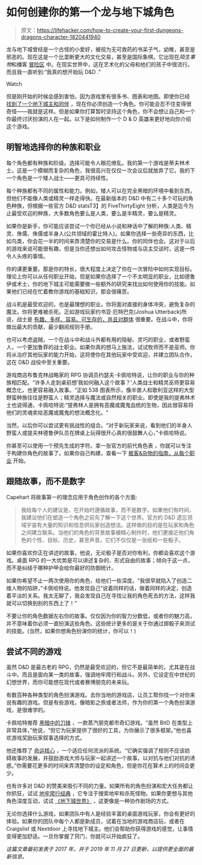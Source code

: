 # 如何创建你的第一个龙与地下城角色

> 原文：<https://lifehacker.com/how-to-create-your-first-dungeons-dragons-character-1820441940>

龙与地下城曾经是一个古怪的小爱好，被视为无可救药的书呆子气，幼稚，甚至是邪恶的。现在这是一个比垄断更大的文化交易，甚至是国际象棋。它出现在*陌生事物*和播客 [冒险区](https://maximumfun.org/shows/adventure-zone) 中。在现实世界中，这在艺术化的父母和他们的孩子中很流行。而且我一直听到:“我真的想开始玩 D&D .”

Watch

但是刚开始的时候会感到害怕，因为游戏里有很多书、图表和地图。即使你已经 [找到了一个地下城主和同伴](https://lifehacker.com/the-surprising-benefits-of-role-playing-games-and-how-1684582789) ，现在你必须创造一个角色。你可能会忍不住变得很奇怪——我就是这样。但是如果你打算暂时坚持这个角色，你不会想让自己和一个你最终讨厌扮演的人在一起。以下是如何制作一个 D & D 英雄来更好地向你介绍这个游戏。

## **明智地选择你的种族和职业**

每个角色都有种族和阶级。选择可能令人眼花缭乱。我的第一个游戏是蒂夫林术士。这是一个模糊而复杂的角色，我很高兴在仅仅一次会议后就放弃了它。我的下一个角色是一个矮人战士——更具可持续性。

每个种族都有不同的属性和能力。例如，矮人可以在完全黑暗的环境中看到东西，但他们不能像人类或精灵一样走得快。在最新版本的 D&D 中有二十多个可玩的角色种族，但根据一些官方 D&D statsT3】的 FiveThirtyEight 分析，人类是迄今为止最受欢迎的种族，大多数角色要么是人类，要么是半精灵，要么是精灵。

如果你是新手，你可能应该尝试一个你已经从小说和神话中了解的种族:人类、精灵、侏儒、侏儒或半身人(公共领域的霍比特人)。如果你选择一些奇异的东西，比如鸟类，你会花一半的时间来弄清楚你的交易是什么。你的同伴也会。这对于以后的游戏来说可能很有趣，但是当你还想出如何攻击怪物或与店主交谈时，这是一件令人头疼的事情。

你的课更重要。那是你的特长，很大程度上决定了你在一次冒险中如何实现目标。理论上你可以从任何职业开始，但是如果你选择了一个不太明显的职业，比如德鲁伊或术士，你的地下城主可能需要做一些额外的研究来找出如何使用你的技能。如果他们已经在忙着教你游戏的基础知识，那会很痛苦。

战斗机是最受欢迎的，也是最理想的职业。你将面对直接的身体冲突，避免复杂的魔法，你将更难被杀死。正如游戏玩家约书亚·厄特巴克(Joshua Utterback)所说，战士是 [有趣、多样、容易、可生存的，并且对群体](https://rpg.stackexchange.com/questions/46497/a-good-class-to-play-when-new-to-5e-and-rpgs-in-general) 很重要。在战斗中，你将做出最大的贡献，最少翻阅规则手册。

也可以考虑盗贼，一个在战斗中和战斗外都有用的隐秘、灵巧的职业，或者野蛮人，一个更加鲁莽的战士职业。如果你真的想马上施法，试试牧师而不是巫师。你将从治疗其他玩家的能力开始，这将使你在其他玩家中受欢迎，并建立团队合作，这在 D&D 战役中至关重要。

游戏商店布鲁克林战略家的 RPG 协调员约瑟夫·卡佩哈特说，让你的职业与你的种族相匹配。“许多人走到桌前想‘我如何融入这个故事？’人类战士和精灵巫师更容易概念化，也更容易融入故事。“正如 538 图表所示，像半兽人和歌利亚这样的大型野蛮种族往往是野蛮人；精灵选择与魔法或自然相关的职业。即使是我的提弗林术士也说得通，卡佩哈特说:“提弗林人是拥有恶魔或魔鬼血统的生物，因此很容易将他们的灵魂卖给恶魔或魔鬼的想法概念化。"

当然，以后你可以尝试更有挑战性的组合。“对于新玩家来说，看到他们的半身人野蛮人或提夫林德鲁伊队员在牌桌上玩得很开心真的很鼓舞人心，”卡佩哈特说。

你甚至可以使用一个预先生成的字符。拿一张官方的前代角色表 ，你就可以专注于构建你角色的故事了。如果你自己构建，查看一下 [极客&杂物的指南，从每个职业](https://geekandsundry.com/new-to-dd-heres-how-to-start-every-type-of-character-class/) 开始。

## **跟随故事，而不是数字**

Capehart 将故事第一的理念应用于角色创作的各个方面:

> 我给每个人的建议是，在开始时遵循故事，而不是数字。如果他们有时间，我建议他们在塑造一个角色之前先了解一下这个世界。官方的 D&D 遗忘领域宇宙有大量的知识和信息供玩家创造想法。这样做的目的是在玩家和角色之间建立联系。当他们的角色的背景故事被精心制作时，他们更接近他们角色的个性、目标、历史，甚至声音。它们不仅仅是一张纸和一些骰子。

如果你喜欢你正在讲述的故事，他说，无论骰子是否对你有利，你都会喜欢这个游戏。桌面 RPG 的一大优势是可以讲述复杂的、形式自由的故事；倾向于这一点，而不是纠结于哪种护甲会给你最好的防御统计。

如果你希望不止一两次使用你的角色，给他们一些深度。“我很早就陷入了创造二维人物的陷阱，”卡佩哈特说。他发现自己“说着同样的话，做着同样的决定，创造着平淡的关系。我太无聊了，我会发现自己在寻找让我的角色死去的方法，这样我就可以切换到别的东西上了！”

不要让你的角色数据左右你的故事。仅仅因为你的智力分数低，或者你的魅力高，并不意味着你必须一直扮演这些角色。这些统计更多的是关于你通过掷骰子来测试的技能。(当然，如果你想角色扮演你的统计，你可以！)

## **尝试不同的游戏**

虽然 D&D 是最古老的 RPG，仍然是最受欢迎的，但它不是最简单的，尤其是在战斗中。而且是面向某一类的故事，强调地牢爬行和战斗。另外，它设定在中世纪的幻想世界，而你可能想在现代或者赛博朋克的未来玩。

有数百种各种类型的角色扮演游戏。去你当地的游戏店，让员工帮你找一个对你来说有趣的游戏。但是有些游戏，像暗影之旅或者法师，作为你的第一个角色扮演游戏，是很难学的。

卡佩哈特推荐 [黑暗中的刀锋](https://www.evilhat.com/home/blades-in-the-dark/) ，一款蒸汽朋克都市奇幻游戏。“虽然 BitD 在类型上非常具体，”他说，“但它为玩家提供了很好的工具，为你展示了很多框架。”他也喜欢游戏奖励玩家叙事选择的方式。

他还推荐了 [命运核心](https://www.evilhat.com/home/fate-core/) ，一个适应任何流派的系统。“它确实强调了规则不应该妨碍故事的发展，并鼓励游戏大师与玩家一起讲述一个故事，以对抗与他们对抗的诱惑。”你需要花更多的时间来弄清楚你的设定和角色，但是你花在算术上的时间会更少。

也有许多对 D&D 的赞美来吸引不同的力量。如果所有的角色扮演和宏大任务都让你抓狂，试试 [地牢爬行经典](http://goodman-games.com/dungeon-crawl-classics-rpg/) ，它专注于搜索地牢和杀死怪物。如果你更想与其他角色深度互动，试试 [《地下城世界》](http://www.dungeon-world.com/) ，这更像是一种协作剧场的方式。

无论你选择什么游戏，如果团队中有人是经验丰富的桌面游戏玩家，你会有更好的体验。如果你的团队中每个人都是新成员，试着在当地的游戏商店玩，或者在 Craigslist 或 Nextdoor 上寻找地下城主。他们会帮助你获得游戏的感觉，让事情变得更加舒适。一旦你掌握了窍门，你就可以开始疯狂了。

*这篇文章最初发表于 2017 年，并于 2019 年 11 月 27 日更新，以提供更全面的最新信息。*
